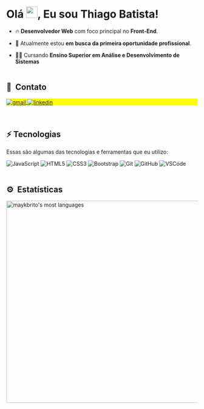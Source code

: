 # Olá <img src="https://raw.githubusercontent.com/kaueMarques/kaueMarques/master/hi.gif" width="30" />, Eu sou Thiago Batista!</h1>
<p align="left">

- 🔥 **Desenvolvedor Web** com foco principal no **Front-End**.

- 🔭 Atualmente estou **em busca da primeira oportunidade profissional**.
  
- 👨‍💻 Cursando **Ensino Superior em Análise e Desenvolvimento de Sistemas**
<br><br>
  
 ## 🧑 &nbsp;Contato

<p align="left" style="background:yellow">
<a href="mailto: tsb.thiagobatista@gmail.com" target="_blank">
  <img align="center" src="https://img.shields.io/badge/Gmail-000?style=for-the-badge&logo=gmail&logoColor=blue" alt="gmail"/>
</a>
 <a href="https://www.linkedin.com/in/thiago-santos-batista-6b6a1b232/" target="_blank">
  <img align="center" src="https://img.shields.io/badge/LinkedIn-000?style=for-the-badge&logo=linkedin&logoColor=blue" alt="linkedin"/>
</a>
</p>
<br>

## ⚡ Tecnologias

Essas são algumas das tecnologias e ferramentas que eu utilizo:

![JavaScript](https://img.shields.io/badge/JavaScript-000?style=for-the-badge&logo=javascript&logoColor=F7DF1E)
![HTML5](https://img.shields.io/badge/HTML5-000?style=for-the-badge&logo=html5&logoColor=red)
![CSS3](https://img.shields.io/badge/CSS3-000?style=for-the-badge&logo=css3&logoColor=blue)
![Bootstrap](https://img.shields.io/badge/Bootstrap-000?style=for-the-badge&logo=bootstrap&logoColor=purple)
![Git](https://img.shields.io/badge/Git-000?style=for-the-badge&logo=git&logoColor=red)
![GitHub](https://img.shields.io/badge/GitHub-000?style=for-the-badge&logo=github&logoColor=white)
![VSCode](https://img.shields.io/badge/Visual_Studio_Code-000?style=for-the-badge&logo=visual%20studio%20code&logoColor=blue)
<br><br>

## ⚙️ &nbsp;Estatísticas

<p align="left">
<img width="530em" src="https://github-readme-stats.vercel.app/api/top-langs/?username=ThiagoSantosBatista&layout=compact&theme=vision-friendly-dark" alt="maykbrito's most languages"/>
</p>




